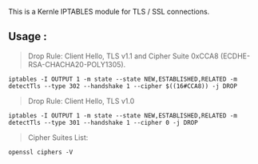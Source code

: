 
This is a Kernle IPTABLES module for TLS / SSL connections.

## **Usage :**

> Drop Rule: Client Hello, TLS v1.1 and Cipher Suite 0xCCA8
> (ECDHE-RSA-CHACHA20-POLY1305).

    iptables -I OUTPUT 1 -m state --state NEW,ESTABLISHED,RELATED -m detectTls --type 302 --handshake 1 --cipher $((16#CCA8)) -j DROP

> Drop Rule: Client Hello, TLS v1.0

    iptables -I OUTPUT 1 -m state --state NEW,ESTABLISHED,RELATED -m detectTls --type 301 --handshake 1 --cipher 0 -j DROP

> Cipher Suites List:

    openssl ciphers -V
